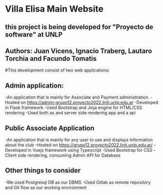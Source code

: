 # Villa Elisa Main Website

## this project is being developed for "Proyecto de software" at UNLP
## Authors: Juan Vicens, Ignacio Traberg, Lautaro Torchia and Facundo Tomatis


#This development consist of two web applications:
## Admin application: 
  -An application that is mainly for Associate and Payment administration. 
  -Hosted on  https://admin-grupo12.proyecto2022.linti.unlp.edu.ar
  -Developed in Flask framework
  -Used Bootstrap and Jinja engine for HTML/CSS rendering
  -Used both as and server side rendering app and a api
  
## Public Associate Application
  -An application that is mainly for any user to use and displays Information about the club
  -Hosted on https://grupo12.proyecto2022.linti.unlp.edu.ar/
  -Developed in Vuejs framework using Typescript
  -Used Bootstrap for CSS
  -Client side rendering, consuming Admin API for Database
  

## Other things to consider

-We used Postgresql DB as our DBMS
-Used Gitlab as remote repository and Git flow as our working environment



